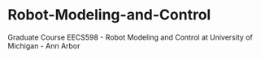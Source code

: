 # Robot-Modeling-and-Control
Graduate Course EECS598 - Robot Modeling and Control at University of Michigan - Ann Arbor
